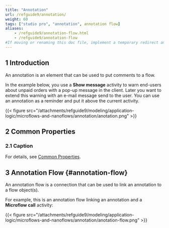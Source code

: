 ```yaml
---
title: "Annotation"
url: /refguide9/annotation/
weight: 60
tags: ["studio pro", "annotation", annotation flow]
aliases:
    - /refguide9/annotation-flow.html
    - /refguide9/annotation-flow
#If moving or renaming this doc file, implement a temporary redirect and let the respective team know they should update the URL in the product. See Mapping to Products for more details.
---
```


## 1 Introduction

An annotation is an element that can be used to put comments to a flow.

In the example below, you use a **Show message** activity to warn end-users about unpaid orders with a pop-up message in the client. Later you want to extend this warning with an e-mail message send to the user. You can use an annotation as a reminder and put it above the current activity.

{{< figure src="/attachments/refguide9/modeling/application-logic/microflows-and-nanoflows/annotation/anotation.png" >}}

## 2 Common Properties

### 2.1 Caption

For details, see [Common Properties](/refguide9/microflow-element-common-properties/).

## 3 Annotation Flow {#annotation-flow}

An annotation flow is a connection that can be used to link an annotation to a flow object(s).

For example, this is an annotation flow linking an annotation and a **Microflow call** activity:

{{< figure src="/attachments/refguide9/modeling/application-logic/microflows-and-nanoflows/annotation/anotation-flow.png" >}}
